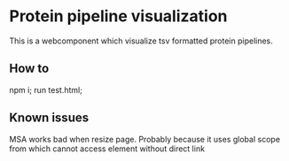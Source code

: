 # Protein pipeline visualization
This is a webcomponent which visualize tsv formatted protein pipelines.
## How to
npm i;
run test.html;
## Known issues
MSA works bad when resize page. Probably because it uses global scope from which cannot access element without direct link